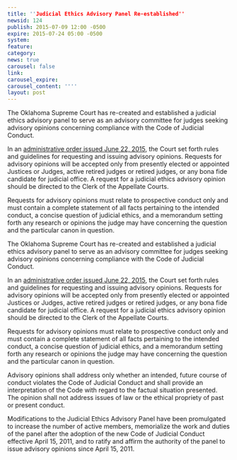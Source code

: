 ```yaml
---
title: ''Judicial Ethics Advisory Panel Re-established''
newsid: 124
publish: 2015-07-09 12:00 -0500
expire: 2015-07-24 05:00 -0500
system: 
feature: 
category: 
news: true
carousel: false
link: 
carousel_expire: 
carousel_content: ''''
layout: post
---
```

<p>The Oklahoma Supreme Court has re-created and established a judicial ethics advisory panel to serve as an advisory committee for judges seeking advisory opinions concerning compliance with the Code of Judicial Conduct.</p>
<p>In an <a href="http://www.oscn.net/static/news/SCAD2015-0054.pdf" target="_blank">administrative order issued June 22, 2015</a>, the Court set forth rules and guidelines for requesting and issuing advisory opinions. Requests for advisory opinions will be accepted only from presently elected or appointed Justices or Judges, active retired judges or retired judges, or any bona fide candidate for judicial office. A request for a judicial ethics advisory opinion should be directed to the Clerk of the Appellate Courts.</p>
<p>Requests for advisory opinions must relate to prospective conduct only and must contain a complete statement of all facts pertaining to the intended conduct, a concise question of judicial ethics, and a memorandum setting forth any research or opinions the judge may have concerning the question and the particular canon in question.</p>

 <!--more-->
<p>The Oklahoma Supreme Court has re-created and established a judicial ethics advisory panel to serve as an advisory committee for judges seeking advisory opinions concerning compliance with the Code of Judicial Conduct.</p>
<p>In an <a href="http://www.oscn.net/static/news/SCAD2015-0054.pdf" target="_blank">administrative order issued June 22, 2015</a>, the Court set forth rules and guidelines for requesting and issuing advisory opinions. Requests for advisory opinions will be accepted only from presently elected or appointed Justices or Judges, active retired judges or retired judges, or any bona fide candidate for judicial office. A request for a judicial ethics advisory opinion should be directed to the Clerk of the Appellate Courts.</p>
<p>Requests for advisory opinions must relate to prospective conduct only and must contain a complete statement of all facts pertaining to the intended conduct, a concise question of judicial ethics, and a memorandum setting forth any research or opinions the judge may have concerning the question and the particular canon in question.</p>
<p>Advisory opinions shall address only whether an intended, future course of conduct violates the Code of Judicial Conduct and shall provide an interpretation of the Code with regard to the factual situation presented. The opinion shall not address issues of law or the ethical propriety of past or present conduct.</p>
<p>Modifications to the Judicial Ethics Advisory Panel have been promulgated to increase the number of active members, memorialize the work and duties of the panel after the adoption of the new Code of Judicial Conduct effective April 15, 2011, and to ratify and affirm the authority of the panel to issue advisory opinions since April 15, 2011.</p>